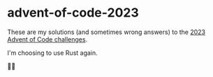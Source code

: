 # advent-of-code-2023

These are my solutions (and sometimes wrong answers) to the [2023 Advent of Code challenges](https://adventofcode.com/2022).

I'm choosing to use Rust again.

🦀💨
